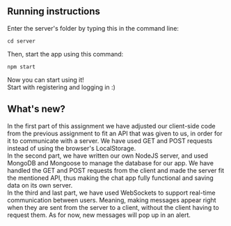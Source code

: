 ## Running instructions
Enter the server's folder by typing this in the command line:
```
cd server
```
Then, start the app using this command:
```
npm start
```
Now you can start using it! <br>
Start with registering and logging in :)

## What's new?
In the first part of this assignment we have adjusted our client-side code from the previous assignment to fit an API that was given to us, in order for it to communicate with a server. We have used GET and POST requests instead of using the browser's LocalStorage.<br>
In the second part, we have written our own NodeJS server, and used MongoDB and Mongoose to manage the database for our app. We have handled the GET and POST requests from the client and made the server fit the mentioned API, thus making the chat app fully functional and saving data on its own server.<br>
In the third and last part, we have used WebSockets to support real-time communication between users. Meaning, making messages appear right when they are sent from the server to a client, without the client having to request them. As for now, new messages will pop up in an alert.
